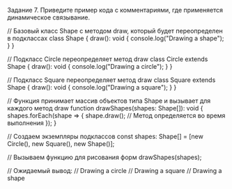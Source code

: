 Задание 7.
Приведите пример кода с комментариями, где применяется динамическое связывание.

// Базовый класс Shape с методом draw, который будет переопределен в подклассах
class Shape {
  draw(): void {
    console.log("Drawing a shape");
  }
}

// Подкласс Circle переопределяет метод draw
class Circle extends Shape {
  draw(): void {
    console.log("Drawing a circle");
  }
}

// Подкласс Square переопределяет метод draw
class Square extends Shape {
  draw(): void {
    console.log("Drawing a square");
  }
}

// Функция принимает массив объектов типа Shape и вызывает для каждого метод draw
function drawShapes(shapes: Shape[]): void {
  shapes.forEach(shape => {
    shape.draw(); // Метод определяется во время выполнения
  });
}

// Создаем экземпляры подклассов
const shapes: Shape[] = [new Circle(), new Square(), new Shape()];

// Вызываем функцию для рисования форм
drawShapes(shapes);

// Ожидаемый вывод:
// Drawing a circle
// Drawing a square
// Drawing a shape